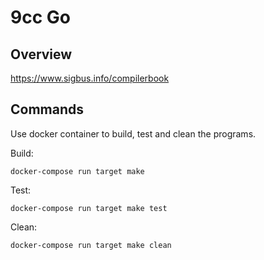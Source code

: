# 9cc Go

## Overview

https://www.sigbus.info/compilerbook

## Commands

Use docker container to build, test and clean the programs.

Build:
```
docker-compose run target make
```

Test:
```
docker-compose run target make test
```

Clean:
```
docker-compose run target make clean
```